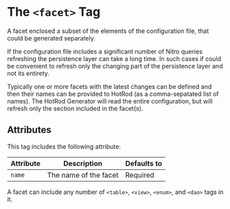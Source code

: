 # The `<facet>` Tag

A facet enclosed a subset of the elements of the configuration file, that could be generated separately.

If the configuration file includes a significant number of Nitro queries refreshing the persistence layer
can take a long time. In such cases if could be convenient to refresh only the changing part of the 
persistence layer and not its entirety. 

Typically one or more facets with the latest changes can be defined and then their names can be provided to 
HotRod (as a comma-sepatated list of names). The HotRod Generator will read the entire configuration, but 
will refresh only the section included in the facet(s).


## Attributes

This tag includes the following attribute:

| Attribute | Description | Defaults to |
| -- | -- | -- |
| `name` | The name of the facet | Required |

A facet can include any number of `<table>`, `<view>`, `<enum>`, and `<dao>` tags in it.

